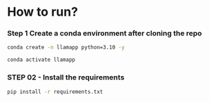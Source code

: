 # How to run?
### Step 1  Create a conda environment after cloning the repo

```bash
conda create -n llamapp python=3.10 -y
```

```bash
conda activate llamapp
```


### STEP 02 - Install the requirements

```bash
pip install -r requirements.txt
```

